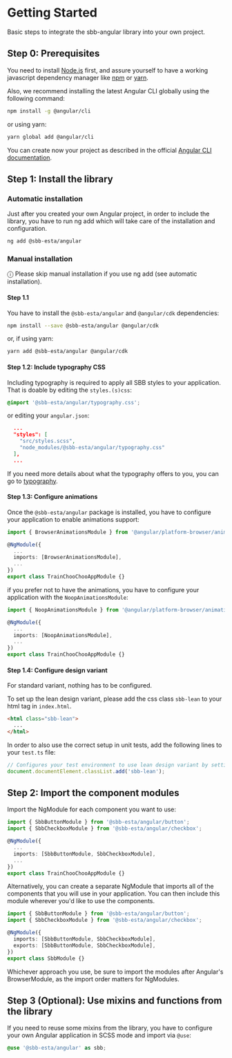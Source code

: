 # Getting Started

Basic steps to integrate the sbb-angular library into your own project.

## Step 0: Prerequisites

You need to install [Node.js](https://nodejs.org/it/) first, and assure yourself to have a working javascript dependency manager like [npm](https://www.npmjs.com/) or [yarn](https://yarnpkg.com/lang/en/).

Also, we recommend installing the latest Angular CLI globally using the following command:

```sh
npm install -g @angular/cli
```

or using yarn:

```sh
yarn global add @angular/cli
```

You can create now your project as described in the official [Angular CLI documentation](https://cli.angular.io/).

## Step 1: Install the library

### Automatic installation

Just after you created your own Angular project, in order to include the library, you have to run ng add which will take care of the installation and configuration.

```sh
ng add @sbb-esta/angular
```

### Manual installation

ⓘ Please skip manual installation if you use ng add (see automatic installation).

#### Step 1.1

You have to install the `@sbb-esta/angular` and `@angular/cdk` dependencies:

```sh
npm install --save @sbb-esta/angular @angular/cdk
```

or, if using yarn:

```sh
yarn add @sbb-esta/angular @angular/cdk
```

#### Step 1.2: Include typography CSS

Including typography is required to apply all SBB styles to your application. That is doable by editing the `styles.(s)css`:

```css
@import '@sbb-esta/angular/typography.css';
```

or editing your `angular.json`:

```json
  ...
  "styles": [
    "src/styles.scss",
    "node_modules/@sbb-esta/angular/typography.css"
  ],
  ...
```

If you need more details about what the typography offers to you, you can go to [typography](/angular/introduction/typography).

#### Step 1.3: Configure animations

Once the `@sbb-esta/angular` package is installed, you have to configure your application to enable animations support:

```ts
import { BrowserAnimationsModule } from '@angular/platform-browser/animations';

@NgModule({
  ...
  imports: [BrowserAnimationsModule],
  ...
})
export class TrainChooChooAppModule {}
```

if you prefer not to have the animations, you have to configure your application with the `NoopAnimationsModule`:

```ts
import { NoopAnimationsModule } from '@angular/platform-browser/animations';

@NgModule({
  ...
  imports: [NoopAnimationsModule],
  ...
})
export class TrainChooChooAppModule {}
```

#### Step 1.4: Configure design variant

For standard variant, nothing has to be configured.

To set up the lean design variant, please add the css class `sbb-lean` to your html tag in `index.html`.

```html
<html class="sbb-lean">
  ...
</html>
```

In order to also use the correct setup in unit tests, add the following lines to your `test.ts` file:

```ts
// Configures your test environment to use lean design variant by setting sbb-lean class on html tag.
document.documentElement.classList.add('sbb-lean');
```

## Step 2: Import the component modules

Import the NgModule for each component you want to use:

```ts
import { SbbButtonModule } from '@sbb-esta/angular/button';
import { SbbCheckboxModule } from '@sbb-esta/angular/checkbox';

@NgModule({
  ...
  imports: [SbbButtonModule, SbbCheckboxModule],
  ...
})
export class TrainChooChooAppModule {}
```

Alternatively, you can create a separate NgModule that imports all of the components that you will use in your application. You can then include this module wherever you'd like to use the components.

```ts
import { SbbButtonModule } from '@sbb-esta/angular/button';
import { SbbCheckboxModule } from '@sbb-esta/angular/checkbox';

@NgModule({
  imports: [SbbButtonModule, SbbCheckboxModule],
  exports: [SbbButtonModule, SbbCheckboxModule],
})
export class SbbModule {}
```

Whichever approach you use, be sure to import the modules after Angular's BrowserModule, as the import order matters for NgModules.

## Step 3 (Optional): Use mixins and functions from the library

If you need to reuse some mixins from the library, you have to configure your own Angular application in
SCSS mode and import via `@use`:

```scss
@use '@sbb-esta/angular' as sbb;
```

